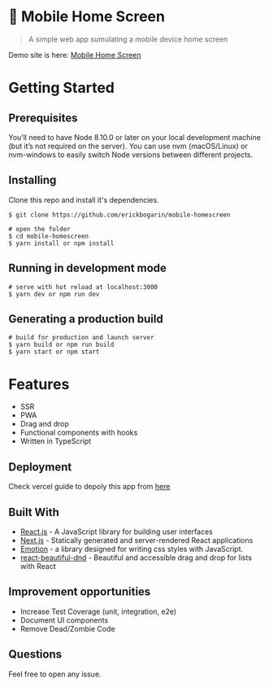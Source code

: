 # :iphone: Mobile Home Screen
> A simple web app sumulating a mobile device home screen

Demo site is here: [Mobile Home Screen](https://ios-homescreen-ml96cpahg.now.sh/)

# Getting Started

## Prerequisites

You’ll need to have Node 8.10.0 or later on your local development machine (but it’s not required on the server). You can use nvm (macOS/Linux) or nvm-windows to easily switch Node versions between different projects.

## Installing

Clone this repo and install it's dependencies.

```
$ git clone https://github.com/erickbogarin/mobile-homescreen

# open the folder
$ cd mobile-homescreen
$ yarn install or npm install
```

## Running in development mode

```
# serve with hot reload at localhost:3000
$ yarn dev or npm run dev
```

## Generating a production build

```
# build for production and launch server
$ yarn build or npm run build
$ yarn start or npm start
```

# Features
- SSR
- PWA
- Drag and drop
- Functional components with hooks
- Written in TypeScript

## Deployment

Check vercel guide to depoly this app from [here](https://nextjs.org/learn/basics/deploying-nextjs-app)

## Built With
- [React.js](https://reactjs.org/) - A JavaScript library for building user interfaces
- [Next.js](https://nextjs.org/) - Statically generated and server-rendered React applications
- [Emotion](https://emotion.sh/) - a library designed for writing css styles with JavaScript.
- [react-beautiful-dnd](https://github.com/atlassian/react-beautiful-dnd) - Beautiful and accessible drag and drop for lists with React

## Improvement opportunities

- Increase Test Coverage (unit, integration, e2e)
- Document UI components
- Remove Dead/Zombie Code

## Questions

Feel free to open any issue.
